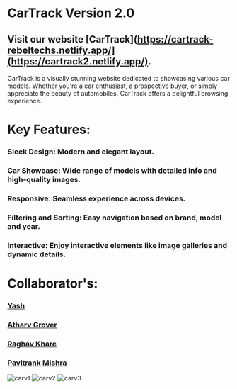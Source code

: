 # CarTrack Version 2.0                                                      

## Visit our website [CarTrack](https://cartrack-rebeltechs.netlify.app/](https://cartrack2.netlify.app/).

CarTrack is a visually stunning website dedicated to showcasing various car models. 
Whether you're a car enthusiast, a prospective buyer, or simply appreciate the beauty of automobiles, CarTrack offers a delightful browsing experience. 

# Key Features:
### Sleek Design: Modern and elegant layout.
### Car Showcase: Wide range of models with detailed info and high-quality images.
### Responsive: Seamless experience across devices.
### Filtering and Sorting: Easy navigation based on brand, model and year.
### Interactive: Enjoy interactive elements like image galleries and dynamic details.

# Collaborator's:

### [Yash](https://github.com/Yash9891)
### [Atharv Grover](https://github.com/NoScopeJedi83)
### [Raghav Khare](https://github.com/raghavkhare96)
### [Pavitrank Mishra](https://github.com/PavitrankMishra)

![carv1](https://github.com/Yash9891/CarTrack-Version-2/assets/122812129/6139d153-6c62-4029-ac95-51f326b89cad)
![carv2](https://github.com/Yash9891/CarTrack-Version-2/assets/122812129/6995100a-34b8-468d-8c38-7402c98f73e7)
![carv3](https://github.com/Yash9891/CarTrack-Version-2/assets/122812129/e918b849-db3f-40ee-8046-5a1ab3870e17)
